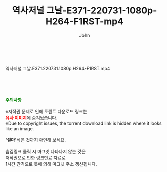 ﻿---
layout: post
title:  "역사저널 그날-E371-220731-1080p-H264-F1RST-mp4"
author: John
categories: [ 방송/음악 ]
tags: [  ]
image:  
description: "역사저널 그날-E371-220731-1080p-H264-F1RST-mp4 torrent 정보 공유"
toc: true
toc_sticky: true
---

<br>
<div class="view-img">
<a class="view_image" href="https://torrentmobile59.com/bbs/view_image.php?fn=%2Fdata%2Ffile%2Fmusic%2F3659260999_52Zlge6m_89e3034db095ef0226393ca41923bd40d297a36c.jpg" target="_blank"><img alt="" class="img-tag" content="https://torrentmobile59.com/data/file/music/3659260999_52Zlge6m_89e3034db095ef0226393ca41923bd40d297a36c.jpg" itemprop="image" src="https://torrentmobile59.com/data/file/music/thumb-3659260999_52Zlge6m_89e3034db095ef0226393ca41923bd40d297a36c_835x2229.jpg"/></a></div><div class="view-content" itemprop="description">
<p>역사저널 그날.E371.220731.1080p.H264-F1RST.mp4<br/></p> </div>
    
<br><br><br>
<p data-ke-size="size16"><b><span style="color: green;">주의사항</span></b><br /><br />※저작권 문제로 인해 토렌트 다운로드 링크는<br /><b><span style="color: red;">유사 이미지</span></b>에 숨겨뒀습니다.<br />※Due to copyright issues, the torrent download link is hidden where it looks like an image.<br /><br /><b>'설마'</b>싶은 것까지 확인해 보세요.<br /><br />숨김링크 클릭 시 마그넷 나타나지 않는 것은<br />저작권으로 인한 링크만료 자료로<br />1시간 간격으로 봇에 의해 마그넷 주소 갱신됩니다.</p>
